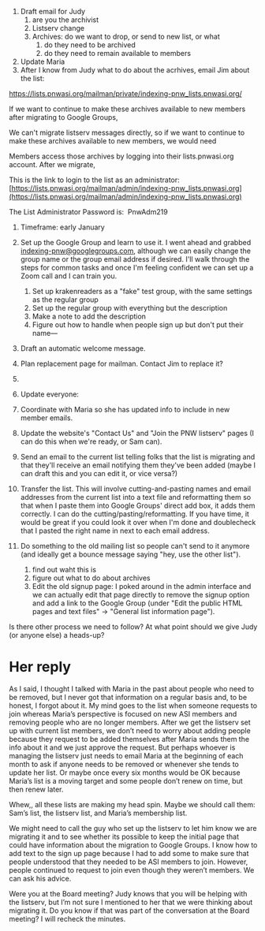 
1. Draft email for Judy
	1. are you the archivist
	2. Listserv change
	3. Archives: do we want to drop, or send to new list, or what
		1. do they need to be archived
		2. do they need to remain available to members 
2. Update Maria
3. After I know from Judy what to do about the acrhives, email Jim about the list: 

https://lists.pnwasi.org/mailman/private/indexing-pnw_lists.pnwasi.org/

If we want to continue to make these archives available to new members after migrating to Google Groups, 

We can't migrate listserv messages directly, so if we want to continue to make these archives available to new members, we would need 

Members access those archives by logging into their lists.pnwasi.org account. After we migrate, 






This is the link to login to the list as an administrator:  [https://lists.pnwasi.org/mailman/admin/indexing-pnw_lists.pnwasi.org](https://lists.pnwasi.org/mailman/admin/indexing-pnw_lists.pnwasi.org)

  

The List Administrator Password is:  PnwAdm219

1.  Timeframe: early January
    
2.  Set up the Google Group and learn to use it. I went ahead and grabbed [indexing-pnw@googlegroups.com](mailto:indexing-pnw@googlegroups.com), although we can easily change the group name or the group email address if desired. I'll walk through the steps for common tasks and once I'm feeling confident we can set up a Zoom call and I can train you. 
	1. Set up krakenreaders as a "fake" test group, with the same settings as the regular group
	2. Set up the regular group with everything but the description
	3. Make a note to add the description
	4. Figure out how to handle when people sign up but don't put their name—
3. Draft an automatic welcome message. 
4. Plan replacement page for mailman. Contact Jim to replace it? 
5. 
6.  Update everyone:

1.  Coordinate with Maria so she has updated info to include in new member emails.
2.  Update the website's "Contact Us" and "Join the PNW listserv" pages (I can do this when we're ready, or Sam can).
3.  Send an email to the current list telling folks that the list is migrating and that they'll receive an email notifying them they've been added (maybe I can draft this and you can edit it, or vice versa?)  
    

1.  Transfer the list. This will involve cutting-and-pasting names and email addresses from the current list into a text file and reformatting them so that when I paste them into Google Groups' direct add box, it adds them correctly. I can do the cutting/pasting/reformatting. If you have time, it would be great if you could look it over when I'm done and doublecheck that I pasted the right name in next to each email address.  
    
2.  Do something to the old mailing list so people can't send to it anymore (and ideally get a bounce message saying "hey, use the other list").  
	1. find out waht this is
	2. figure out what to do about archives
	3. Edit the old signup page: I poked around in the admin interface and we can actually edit that page directly to remove the signup option and add a link to the Google Group (under "Edit the public HTML pages and text files" -> "General list information page").
	    

Is there other process we need to follow? At what point should we give Judy (or anyone else) a heads-up?


# Her reply

As I said, I thought I talked with Maria in the past about people who need to be removed, but I never got that information on a regular basis and, to be honest, I forgot about it.  My mind goes to the list when someone requests to join whereas Maria’s perspective is focused on new ASI members and removing people who are no longer members.  After we get the listserv set up with current list members, we don’t need to worry about adding people because they request to be added themselves after Maria sends them the info about it and we just approve the request.  But perhaps whoever is managing the listserv just needs to email Maria at the beginning of each month to ask if anyone needs to be removed or whenever she tends to update her list.  Or maybe once every six months would be OK because Maria’s list is a moving target and some people don’t renew on time, but then renew later. 

Whew,, all these lists are making my head spin.  Maybe we should call them:  Sam’s list, the listserv list, and Maria’s membership list.

We might need to call the guy who set up the listserv to let him know we are migrating it and to see whether its possible to keep the initial page that could have information about the migration to Google Groups.  I know how to add text to the sign up page because I had to add some to make sure that people understood that they needed to be ASI members to join.  However, people continued to request to join even though they weren’t members.  We can ask his advice. 


Were you at the Board meeting?  Judy knows that you will be helping with the listserv, but I’m not sure I mentioned to her that we were thinking about migrating it.  Do you know if that was part of the conversation at the Board meeting?  I will recheck the minutes.
